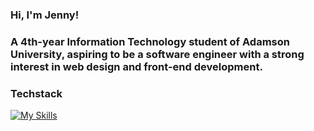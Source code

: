 <h3>Hi, I'm Jenny!</h3>

<h3>A 4th-year Information Technology student of Adamson University, aspiring to be a software engineer with a strong interest in web design and front-end development.</h3>

<h3>Techstack</h3>

[![My Skills](https://skillicons.dev/icons?i=js,html,css,wasm)](https://skillicons.dev)




